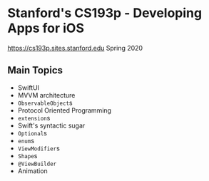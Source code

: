 
# Stanford's CS193p - Developing Apps for iOS
<https://cs193p.sites.stanford.edu> Spring 2020

## Main Topics
- SwiftUI
- MVVM architecture
- `ObservableObject`s
- Protocol Oriented Programming
- `extension`s
- Swift's syntactic sugar
- `Optional`s
- `enum`s
- `ViewModifier`s
- `Shape`s
- `@ViewBuilder`
- Animation
